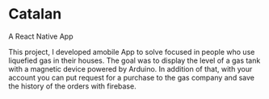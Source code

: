 # Catalan
A React Native App


This project, I developed amobile App to solve focused in people who use liquefied gas in their houses. The goal was to display the level of a gas tank with a magnetic device powered by Arduino. In addition of that, with your account you can put request for a purchase to the gas company and save the history of the orders with firebase.


